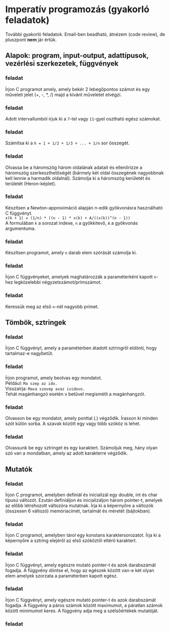 # Imperatív programozás (gyakorló feladatok)


További gyakorló feladatok. Email-ben beadható, átnézem (code review),
de pluszpont **nem** jár értük.


## Alapok: program, input-output, adattípusok, vezérlési szerkezetek, függvények

### feladat

Írjon C programot amely, amely bekér 2 lebegőpontos számot és egy műveleti jelet
(+, -, *, /) majd a kívánt műveletet elvégzi.

### feladat

Adott intervallumból írjuk ki a `7`-tel vagy `11`-gyel osztható egész számokat.

### feladat

Számítsa ki a `h = 1 + 1/2 + 1/3 + ... + 1/n` sor összegét.

### feladat

Olvassa be a háromszög három oldalának adatait és ellenőrizze a háromszög
szerkeszthetőségét (bármely két oldal összegének nagyobbnak kell lennie a harmadik
oldalnál). Számolja ki a háromszög kerületét és területét (Heron-képlet).

### feladat

Készítsen a Newton-approximáció alapján n-edik gyökvonásra használható C függvényt.  
`x(k + 1) = (1/n) * ((n - 1) * x(k) + A/((x(k))^(n - 1))`  
A formulában `k` a sorozat indexe, `n` a gyökkitevő, `A` a gyökvonás argumentuma.

### feladat

Készítsen programot, amely `n` darab elem szórását számolja ki.

### feladat

Írjon C függvényeket, amelyek maghatározzák a paraméterként kapott `n`-hez legközelebbi
négyzetszámot/prímszámot.

### feladat

Keressük meg az első `n`-nél nagyobb prímet.

## Tömbök, sztringek

### feladat

Írjon C függvényt, amely a paraméterben átadott sztringről eldönti, hogy tartalmaz-e
nagybetűt.

### feladat

Írjon programot, amely beolvas egy mondatot.  
Például: `Ma szep az ido.`  
Visszaírja: `Mava szevep avaz ividovo.`  
Tehát magánhangzó esetén v betűvel megismétli a magánhangzót.

### feladat

Olvasson be egy mondatot, amely ponttal (.) végződik. Írasson ki minden szót külön sorba.
A szavak között egy vagy több szóköz is lehet.

### feladat

Olvassunk be egy sztringet és egy karaktert. Számoljuk meg, hány olyan szó van
a mondatban, amely az adott karakterre végződik.

## Mutatók

### feladat

Írjon C programot, amelyben definiál és inicializál egy double, int és char
típusú változót. Ezután definiáljon és inicializáljon három pointer-t, amelyek
az előbb létrehozott változóra mutatnak. Írja ki a képernyőre a változók
(összesen 6 változó) memóriacímét, tartalmát és méretét (bájtokban).

### feladat

Írjon C programot, amelyben tárol egy konstans karaktersorozatot. Írja ki
a képernyőre a sztring elejéről az első szóköztől eltérő karaktert.

### feladat

Írjon C függvényt, amely egészre mutató pointer-t és azok darabszámát
fogadja. A függvény döntse el, hogy az egészek között van-e két olyan elem
amelyek szorzata a paraméterben kapott egész.

### feladat

Írjon C függvényt, amely egészre mutató pointer-t és azok darabszámát
fogadja. A függvény a páros számok között maximumot, a páratlan számok
között minimumot keres. A függvény adja meg a szélsőértékek mutatóját.

### feladat

